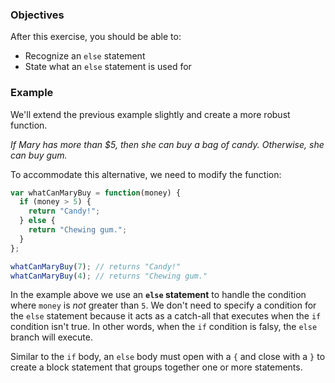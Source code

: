 <!--{ ids:[164], language:'JavaScript', type:'workshop', order: 1, name:'else Statements', description:'If this is true, do this; else, do this...' } -->

### Objectives

After this exercise, you should be able to:

- Recognize an `else` statement
- State what an `else` statement is used for

### Example

We'll extend the previous example slightly and create a more robust function.

_If Mary has more than $5, then she can buy a bag of candy. Otherwise, she can buy gum._

To accommodate this alternative, we need to modify the function:

```js
var whatCanMaryBuy = function(money) {
  if (money > 5) {
    return "Candy!";
  } else {
    return "Chewing gum.";
  }
};

whatCanMaryBuy(7); // returns "Candy!"
whatCanMaryBuy(4); // returns "Chewing gum."
```

In the example above we use an __`else` statement__ to handle the condition where `money` is _not_ greater than `5`. We don't need to specify a condition for the `else` statement because it acts as a catch-all that executes when the `if` condition isn't true. In other words, when the `if` condition is falsy, the `else` branch will execute.

Similar to the `if` body, an `else` body must open with a `{` and close with a `}` to create a block statement that groups together one or more statements.
